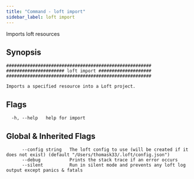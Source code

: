 ```yaml
---
title: "Command - loft import"
sidebar_label: loft import
---
```



Imports loft resources

## Synopsis


```
#######################################################
###################### loft import ####################
#######################################################

Imports a specified resource into a Loft project.
```


## Flags

```
  -h, --help   help for import
```


## Global & Inherited Flags

```
      --config string   The loft config to use (will be created if it does not exist) (default "/Users/thomask33/.loft/config.json")
      --debug           Prints the stack trace if an error occurs
      --silent          Run in silent mode and prevents any loft log output except panics & fatals
```

